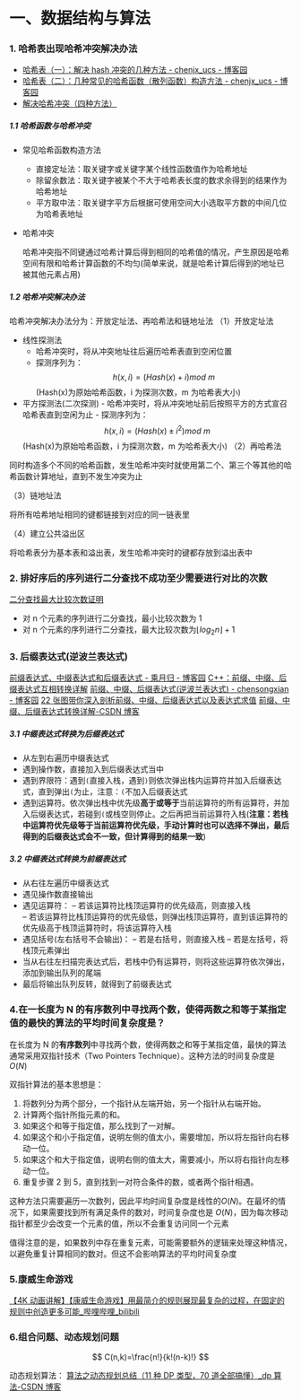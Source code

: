 # 一、数据结构与算法

### 1. 哈希表出现哈希冲突解决办法

- [哈希表（一）：解决 hash 冲突的几种方法 - chenjx_ucs - 博客园](https://www.cnblogs.com/scu-cjx/p/8604384.html)
- [哈希表（二）：几种常见的哈希函数（散列函数）构造方法 - chenjx_ucs - 博客园](https://www.cnblogs.com/scu-cjx/p/8609796.html)
- [解决哈希冲突（四种方法）](https://blog.csdn.net/qq_48241564/article/details/118613312)

##### 1.1 哈希函数与哈希冲突

- 常见哈希函数构造方法

  - 直接定址法：取关键字或关键字某个线性函数值作为哈希地址
  - 除留余数法：取关键字被某个不大于哈希表长度的数求余得到的结果作为哈希地址
  - 平方取中法：取关键字平方后根据可使用空间大小选取平方数的中间几位为哈希表地址

- 哈希冲突

  哈希冲突指不同键通过哈希计算后得到相同的哈希值的情况，产生原因是哈希空间有限和哈希计算函数的不均匀(简单来说，就是哈希计算后得到的地址已被其他元素占用)

##### 1.2 哈希冲突解决办法

哈希冲突解决办法分为：开放定址法、再哈希法和链地址法
（1）开放定址法

- 线性探测法
  - 哈希冲突时，将从冲突地址往后遍历哈希表直到空闲位置
  - 探测序列为：$$h(x,i) = (Hash(x) + i) mod\ m$$(Hash(x)为原始哈希函数，i 为探测次数，m 为哈希表大小)
- 平方探测法(二次探测) - 哈希冲突时，将从冲突地址前后按照平方的方式宣召哈希表直到空闲为止 - 探测序列为：$$h(x,i) = (Hash(x) \pm i^2) mod\ m$$(Hash(x)为原始哈希函数，i 为探测次数，m 为哈希表大小)
  （2）再哈希法

同时构造多个不同的哈希函数，发生哈希冲突时就使用第二个、第三个等其他的哈希函数计算地址，直到不发生冲突为止

（3）链地址法

将所有哈希地址相同的键都链接到对应的同一链表里

（4）建立公共溢出区

将哈希表分为基本表和溢出表，发生哈希冲突时的键都存放到溢出表中

### 2. 排好序后的序列进行二分查找不成功至少需要进行对比的次数

[二分查找最大比较次数证明](https://blog.csdn.net/lq1990717/article/details/122646115)

- 对 n 个元素的序列进行二分查找，最小比较次数为 1
- 对 n 个元素的序列进行二分查找，最大比较次数为$\left \lfloor log_2 n \right \rfloor + 1$

### 3. 后缀表达式(逆波兰表达式)

[前缀表达式、中缀表达式和后缀表达式 - 乘月归 - 博客园](https://www.cnblogs.com/zzliu/p/10801113.html)
[C++：前缀、中缀、后缀表达式互相转换详解](https://blog.csdn.net/AngelDg/article/details/104526308)
[前缀、中缀、后缀表达式(逆波兰表达式) - chensongxian - 博客园](https://www.cnblogs.com/chensongxian/p/7059802.html)
[22 张图带你深入剖析前缀、中缀、后缀表达式以及表达式求值](https://segmentfault.com/a/1190000042198655)
[前缀、中缀、后缀表达式转换详解-CSDN 博客](https://blog.csdn.net/walkerkalr/article/details/22798365)

##### 3.1 中缀表达式转换为后缀表达式

- 从左到右遍历中缀表达式
- 遇到操作数，直接加入到后缀表达式当中
- 遇到界限符：遇到`(`直接入栈，遇到`)`则依次弹出栈内运算符并加入后缀表达式，直到弹出`(`为止，注意：`(`不加入后缀表达式
- 遇到运算符。依次弹出栈中优先级**高于或等于**当前运算符的所有运算符，并加入后缀表达式，若碰到`(`或栈空则停止。之后再把当前运算符入栈(**注意：若栈中运算符优先级等于当前运算符优先级，手动计算时也可以选择不弹出，最后得到的后缀表达式会不一致，但计算得到的结果一致**)

##### 3.2 中缀表达式转换为前缀表达式

- 从右往左遍历中缀表达式
- 遇见操作数直接输出
- 遇见运算符：
  – 若该运算符比栈顶运算符的优先级高，则直接入栈  
   – 若该运算符比栈顶运算符的优先级低，则弹出栈顶运算符，直到该运算符的优先级高于栈顶运算符时，将该运算符入栈
- 遇见括号(左右括号不会输出)：
  – 若是右括号，则直接入栈
  – 若是左括号，将栈顶元素弹出
- 当从右往左扫描完表达式后，若栈中仍有运算符，则将这些运算符依次弹出，添加到输出队列的尾端
- 最后将输出队列反转，就得到了前缀表达式

### 4.在一长度为 N 的有序数列中寻找两个数，使得两数之和等于某指定值的最快的算法的平均时间复杂度是？

在长度为 N 的**有序数列**中寻找两个数，使得两数之和等于某指定值，最快的算法通常采用双指针技术（Two Pointers Technique）。这种方法的时间复杂度是 $O(N)$

双指针算法的基本思想是：

1. 将数列分为两个部分，一个指针从左端开始，另一个指针从右端开始。
2. 计算两个指针所指元素的和。
3. 如果这个和等于指定值，那么找到了一对解。
4. 如果这个和小于指定值，说明左侧的值太小，需要增加，所以将左指针向右移动一位。
5. 如果这个和大于指定值，说明右侧的值太大，需要减小，所以将右指针向左移动一位。
6. 重复步骤 2 到 5，直到找到一对符合条件的数，或者两个指针相遇。

这种方法只需要遍历一次数列，因此平均时间复杂度是线性的$O(N)$。在最坏的情况下，如果需要找到所有满足条件的数对，时间复杂度也是 $O(N)$，因为每次移动指针都至少会改变一个元素的值，所以不会重复访问同一个元素

值得注意的是，如果数列中存在重复元素，可能需要额外的逻辑来处理这种情况，以避免重复计算相同的数对。但这不会影响算法的平均时间复杂度

### 5.康威生命游戏

[【4K 动画讲解】【康威生命游戏】用最简介的规则展现最复杂的过程，在固定的规则中创造更多可能\_哔哩哔哩\_bilibili](https://www.bilibili.com/video/BV11d4y1M7xA/?p=1&vd_source=306f4736c1d442055b9fb0141a07c927)

### 6.组合问题、动态规划问题

$$
C(n,k)=\frac{n!}{k!(n-k)!}
$$

动态规划算法：
[算法之动态规划总结（11 种 DP 类型，70 道全部搞懂）\_dp 算法-CSDN 博客](https://blog.csdn.net/pl0321/article/details/115507286)

